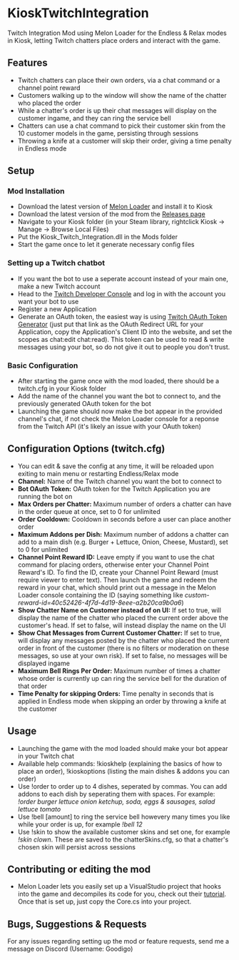 # KioskTwitchIntegration
Twitch Integration Mod using Melon Loader for the Endless &amp; Relax modes in Kiosk, letting Twitch chatters place orders and interact with the game.
## Features
- Twitch chatters can place their own orders, via a chat command or a channel point reward
- Customers walking up to the window will show the name of the chatter who placed the order
- While a chatter's order is up their chat messages will display on the customer ingame, and they can ring the service bell
- Chatters can use a chat command to pick their customer skin from the 10 customer models in the game, persisting through sessions
- Throwing a knife at a customer will skip their order, giving a time penalty in Endless mode
## Setup
### Mod Installation
- Download the latest version of [Melon Loader](https://melonwiki.xyz) and install it to Kiosk
- Download the latest version of the mod from the [Releases page](https://github.com/Goodigo/KioskTwitchIntegration/releases)
- Navigate to your Kiosk folder (in your Steam library, rightclick Kiosk -> Manage -> Browse Local Files)
- Put the Kiosk_Twitch_Integration.dll in the Mods folder
- Start the game once to let it generate necessary config files
### Setting up a Twitch chatbot
- If you want the bot to use a seperate account instead of your main one, make a new Twitch account
- Head to the [Twitch Developer Console](https://dev.twitch.tv/console) and log in with the account you want your bot to use
- Register a new Application
- Generate an OAuth token, the easiest way is using [Twitch OAuth Token Generator](https://twitchapps.com/tokengen/) (just put that link as the OAuth Redirect URL for your Application, copy the Application's Client ID into the website, and set the scopes as chat:edit chat:read). This token can be used to read & write messages using your bot, so do not give it out to people you don't trust.
### Basic Configuration
- After starting the game once with the mod loaded, there should be a twitch.cfg in your Kiosk folder
- Add the name of the channel you want the bot to connect to, and the previously generated OAuth token for the bot
- Launching the game should now make the bot appear in the provided channel's chat, if not check the Melon Loader console for a reponse from the Twitch API (it's likely an issue with your OAuth token)
## Configuration Options (twitch.cfg)
- You can edit & save the config at any time, it will be reloaded upon exiting to main menu or restarting Endless/Relax mode
- **Channel:** Name of the Twitch channel you want the bot to connect to
- **Bot OAuth Token:** OAuth token for the Twitch Application you are running the bot on
- **Max Orders per Chatter:** Maximum number of orders a chatter can have in the order queue at once, set to 0 for unlimited
- **Order Cooldown:** Cooldown in seconds before a user can place another order
- **Maximum Addons per Dish:** Maximum number of addons a chatter can add to a main dish (e.g. Burger + Lettuce, Onion, Cheese, Mustard), set to 0 for unlimited
- **Channel Point Reward ID:** Leave empty if you want to use the chat command for placing orders, otherwise enter your Channel Point Reward's ID. To find the ID, create your Channel Point Reward (must require viewer to enter text). Then launch the game and redeem the reward in your chat, which should print out a message in the Melon Loader console containing the ID (saying something like *custom-reward-id=40c52426-4f7d-4d19-8eee-a2b20ca9b0a6*)
- **Show Chatter Name on Customer instead of on UI:** If set to true, will display the name of the chatter who placed the current order above the customer's head. If set to false, will instead display the name on the UI
- **Show Chat Messages from Current Customer Chatter:** If set to true, will display any messages posted by the chatter who placed the current order in front of the customer (there is no filters or moderation on these messages, so use at your own risk). If set to false, no messages will be displayed ingame
- **Maximum Bell Rings Per Order:** Maximum number of times a chatter whose order is currently up can ring the service bell for the duration of that order
- **Time Penalty for skipping Orders:** Time penalty in seconds that is applied in Endless mode when skipping an order by throwing a knife at the customer
## Usage
- Launching the game with the mod loaded should make your bot appear in your Twitch chat
- Available help commands: !kioskhelp (explaining the basics of how to place an order), !kioskoptions (listing the main dishes & addons you can order)
- Use !order to order up to 4 dishes, seperated by commas. You can add addons to each dish by seperating them with spaces. For example: *!order burger lettuce onion ketchup, soda, eggs & sausages, salad lettuce tomato*
- Use !bell [amount] to ring the service bell howevery many times you like while your order is up, for example *!bell 12*
- Use !skin to show the available customer skins and set one, for example *!skin clown*. These are saved to the chatterSkins.cfg, so that a chatter's chosen skin will persist across sessions
## Contributing or editing the mod
- Melon Loader lets you easily set up a VisualStudio project that hooks into the game and decompiles its code for you, check out their [tutorial](https://melonwiki.xyz/#/modders/quickstart). Once that is set up, just copy the Core.cs into your project.
## Bugs, Suggestions & Requests
For any issues regarding setting up the mod or feature requests, send me a message on Discord (Username: Goodigo)
